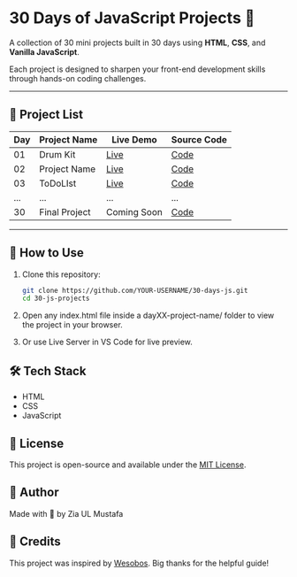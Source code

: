 # 30 Days of JavaScript Projects 🚀

A collection of 30 mini projects built in 30 days using **HTML**, **CSS**, and **Vanilla JavaScript**.

Each project is designed to sharpen your front-end development skills through hands-on coding challenges.

---

## 📅 Project List

| Day  | Project Name      | Live Demo                                                 | Source Code                   |
|------|-------------------|-----------------------------------------------------------|-------------------------------|
| 01   | Drum Kit          |[Live](https://drumkit-psi-ochre.vercel.app/)              | [Code](./day01-drum-kit)      |
| 02   | Project Name      |[Live](https://analog-clock-eight-vert.vercel.app)         | [Code](./day02-clock/)        |
| 03   | ToDoLIst          |[Live](https://to-do-list-six-blond-3bwmwl4wqy.vercel.app/) | [Code](./day03-To-Do-Lis)    |
| ...  | ...               | ...                                                   | ...                               |
| 30   | Final Project     | Coming Soon                                           | [Code](./day30-final-project)     |

---

## 📁 How to Use

1. Clone this repository:
   ```bash
   git clone https://github.com/YOUR-USERNAME/30-days-js.git
   cd 30-js-projects
2. Open any index.html file inside a dayXX-project-name/ folder to view the project in your browser.

3. Or use Live Server in VS Code for live preview.


## 🛠 Tech Stack

- HTML
- CSS
- JavaScript

## 📄 License

This project is open-source and available under the [MIT License](LICENSE).

## 🙌 Author
Made with 💙 by Zia UL Mustafa  

## 🙏 Credits
This project was inspired by [Wesobos](https://javascript30.com/).
Big thanks for the helpful guide!
